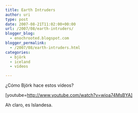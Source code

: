 ```yaml
---
title: Earth Intruders
author: uri
type: post
date: 2007-08-21T11:02:00+00:00
url: /2007/08/earth-intruders/
blogger_blog:
  - enochrooted.blogspot.com
blogger_permalink:
  - /2007/08/earth-intruders.html
categories:
  - björk
  - iceland
  - vídeos

---
```

¿Cómo Björk hace estos vídeos?

[youtube=http://www.youtube.com/watch?v=wioa74MsBYA]

Ah claro, es Islandesa.